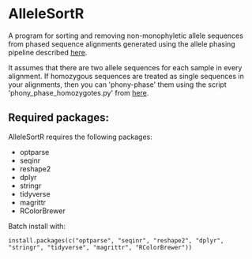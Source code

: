 # AlleleSortR
A program for sorting and removing non-monophyletic allele sequences from phased sequence alignments generated using the allele phasing pipeline described [here](https://github.com/hkore1/TargetAllelePhasing/tree/main).

It assumes that there are two allele sequences for each sample in every alignment. If homozygous sequences are treated as single sequences in your alignments, then you can 'phony-phase' them using the script 'phony_phase_homozygotes.py' from [here](https://github.com/hkore1/python_scripts/blob/main/phony_phase_homozygotes.py).

## Required packages:
AlleleSortR requires the following packages:
* optparse
* seqinr
* reshape2
* dplyr
* stringr
* tidyverse
* magrittr
* RColorBrewer

Batch install with:

`install.packages(c("optparse", "seqinr", "reshape2", "dplyr", "stringr", "tidyverse", "magrittr", "RColorBrewer"))`
